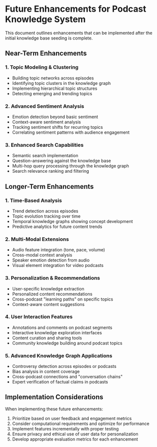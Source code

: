 # Future Enhancements for Podcast Knowledge System

This document outlines enhancements that can be implemented after the initial knowledge base seeding is complete.

## Near-Term Enhancements

### 1. Topic Modeling & Clustering
- Building topic networks across episodes
- Identifying topic clusters in the knowledge graph
- Implementing hierarchical topic structures
- Detecting emerging and trending topics

### 2. Advanced Sentiment Analysis
- Emotion detection beyond basic sentiment
- Context-aware sentiment analysis
- Tracking sentiment shifts for recurring topics
- Correlating sentiment patterns with audience engagement

### 3. Enhanced Search Capabilities
- Semantic search implementation
- Question-answering against the knowledge base
- Multi-hop query processing through the knowledge graph
- Search relevance ranking and filtering

## Longer-Term Enhancements

### 1. Time-Based Analysis
- Trend detection across episodes
- Topic evolution tracking over time
- Temporal knowledge graphs showing concept development
- Predictive analytics for future content trends

### 2. Multi-Modal Extensions
- Audio feature integration (tone, pace, volume)
- Cross-modal context analysis
- Speaker emotion detection from audio
- Visual element integration for video podcasts

### 3. Personalization & Recommendations
- User-specific knowledge extraction
- Personalized content recommendations
- Cross-podcast "learning paths" on specific topics
- Context-aware content suggestions

### 4. User Interaction Features
- Annotations and comments on podcast segments
- Interactive knowledge exploration interfaces
- Content curation and sharing tools
- Community knowledge building around podcast topics

### 5. Advanced Knowledge Graph Applications
- Controversy detection across episodes or podcasts
- Bias analysis in content coverage
- Cross-podcast connections and "conversation chains"
- Expert verification of factual claims in podcasts

## Implementation Considerations

When implementing these future enhancements:

1. Prioritize based on user feedback and engagement metrics
2. Consider computational requirements and optimize for performance
3. Implement features incrementally with proper testing
4. Ensure privacy and ethical use of user data for personalization
5. Develop appropriate evaluation metrics for each enhancement